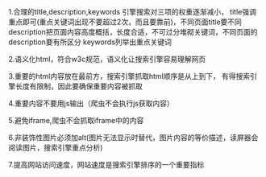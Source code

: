1.合理的title,description,keywords 引擎搜索对三项的权重逐渐减小， title强调重点即可(重点关键词出现不要超过2次，而且要靠前)，不同页面title要不同 description把页面内容高度概括，长度合适，不可过分堆砌关键词，不同页面的description要有所区分 keywords列举出重点关键词

2.语义化html，符合w3c规范，语义化让搜索引擎容易理解网页

3.重要的html内容放在最前方，搜索引擎抓取html顺序是从上到下， 有得搜索引擎长度有限制，因此要确保重要内容被抓取

4.重要内容不要用js输出（爬虫不会执行js获取内容）

5.避免iframe,爬虫不会抓取iframe中的内容

6.非装饰性图片必须加alt(图片无法显示时替代，图片内容的等价描述，读屏器会阅读图片，搜索引擎重点分析)

7.提高网站访问速度，网站速度是搜索引擎排序的一个重要指标